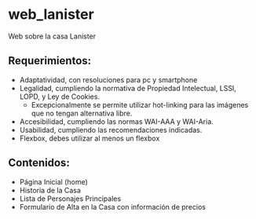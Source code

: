 # web_lanister
Web sobre la casa Lanister

## Requerimientos:
- Adaptatividad, con resoluciones para pc y smartphone
- Legalidad, cumpliendo la normativa de Propiedad Intelectual, LSSI, LOPD, y Ley de Cookies.
  - Excepcionalmente se permite utilizar hot-linking para las imágenes que no tengan alternativa libre.
- Accesibilidad, cumpliendo las normas WAI-AAA y WAI-Aria.
- Usabilidad, cumpliendo las recomendaciones indicadas.
- Flexbox, debes utilizar al menos un flexbox

## Contenidos:
- Página Inicial (home)
- Historia de la Casa
- Lista de Personajes Principales
- Formulario de Alta en la Casa con información de precios
